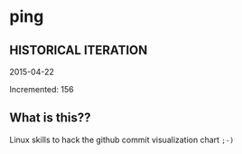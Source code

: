 # ping

## HISTORICAL ITERATION
2015-04-22

Incremented: 156

## What is this?? 
Linux skills to hack the github commit visualization chart `;-)`
